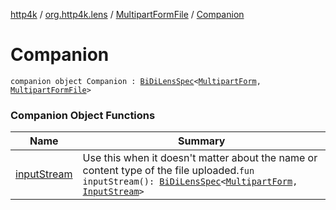 [http4k](../../../index.md) / [org.http4k.lens](../../index.md) / [MultipartFormFile](../index.md) / [Companion](./index.md)

# Companion

`companion object Companion : `[`BiDiLensSpec`](../../-bi-di-lens-spec/index.md)`<`[`MultipartForm`](../../-multipart-form/index.md)`, `[`MultipartFormFile`](../index.md)`>`

### Companion Object Functions

| Name | Summary |
|---|---|
| [inputStream](input-stream.md) | Use this when it doesn't matter about the name or content type of the file uploaded.`fun inputStream(): `[`BiDiLensSpec`](../../-bi-di-lens-spec/index.md)`<`[`MultipartForm`](../../-multipart-form/index.md)`, `[`InputStream`](https://docs.oracle.com/javase/9/docs/api/java/io/InputStream.html)`>` |
